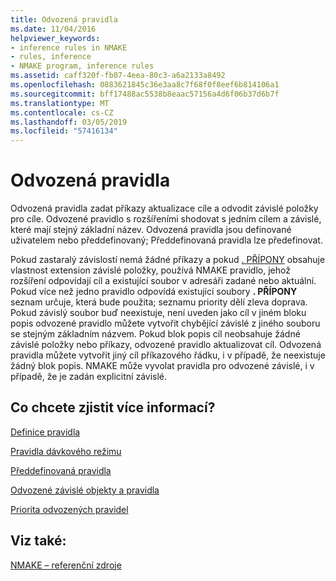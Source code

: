```yaml
---
title: Odvozená pravidla
ms.date: 11/04/2016
helpviewer_keywords:
- inference rules in NMAKE
- rules, inference
- NMAKE program, inference rules
ms.assetid: caff320f-fb07-4eea-80c3-a6a2133a8492
ms.openlocfilehash: 0883621845c36e3aa8c7f68f0f8eef6b814106a1
ms.sourcegitcommit: bff17488ac5538b8eaac57156a4d6f06b37d6b7f
ms.translationtype: MT
ms.contentlocale: cs-CZ
ms.lasthandoff: 03/05/2019
ms.locfileid: "57416134"
---
```

# <a name="inference-rules"></a>Odvozená pravidla

Odvozená pravidla zadat příkazy aktualizace cíle a odvodit závislé položky pro cíle. Odvozené pravidlo s rozšířeními shodovat s jedním cílem a závislé, které mají stejný základní název. Odvozená pravidla jsou definované uživatelem nebo předdefinovaný; Předdefinovaná pravidla lze předefinovat.

Pokud zastaralý závislostí nemá žádné příkazy a pokud [. PŘÍPONY](../build/dot-directives.md) obsahuje vlastnost extension závislé položky, používá NMAKE pravidlo, jehož rozšíření odpovídají cíl a existující soubor v adresáři zadané nebo aktuální. Pokud více než jedno pravidlo odpovídá existující soubory **. PŘÍPONY** seznam určuje, která bude použita; seznamu priority dělí zleva doprava. Pokud závislý soubor buď neexistuje, není uveden jako cíl v jiném bloku popis odvozené pravidlo můžete vytvořit chybějící závislé z jiného souboru se stejným základním názvem. Pokud blok popis cíl neobsahuje žádné závislé položky nebo příkazy, odvozené pravidlo aktualizovat cíl. Odvozená pravidla můžete vytvořit jiný cíl příkazového řádku, i v případě, že neexistuje žádný blok popis. NMAKE může vyvolat pravidla pro odvozené závislé, i v případě, že je zadán explicitní závislé.

## <a name="what-do-you-want-to-know-more-about"></a>Co chcete zjistit více informací?

[Definice pravidla](../build/defining-a-rule.md)

[Pravidla dávkového režimu](../build/batch-mode-rules.md)

[Předdefinovaná pravidla](../build/predefined-rules.md)

[Odvozené závislé objekty a pravidla](../build/inferred-dependents-and-rules.md)

[Priorita odvozených pravidel](../build/precedence-in-inference-rules.md)

## <a name="see-also"></a>Viz také:

[NMAKE – referenční zdroje](../build/nmake-reference.md)
